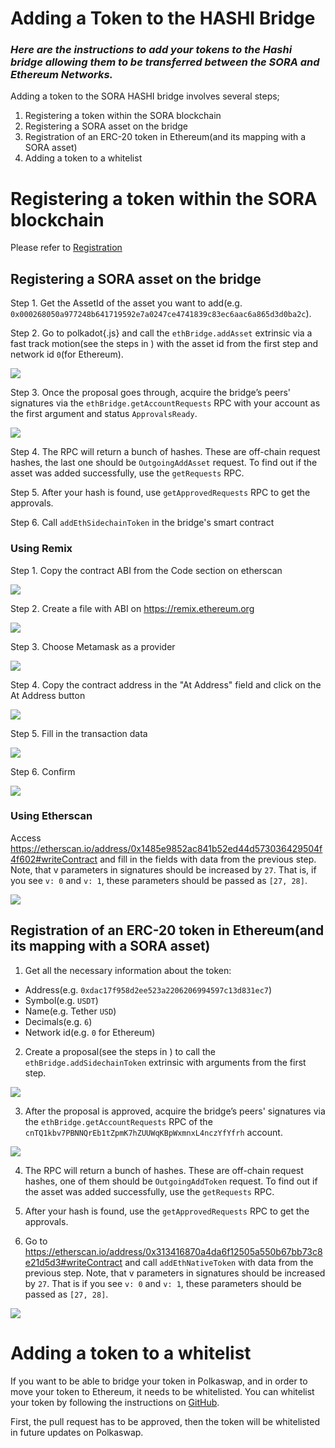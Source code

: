 # Adding a Token to the HASHI Bridge

### _Here are the instructions to add your tokens to the Hashi bridge allowing them to be transferred between the SORA and Ethereum Networks._

Adding a token to the SORA HASHI bridge involves several steps;

1. Registering a token within the SORA blockchain
2. Registering a SORA asset on the bridge
3. Registration of an ERC-20 token in Ethereum(and its mapping with a SORA asset)
4. Adding a token to a whitelist

# Registering a token within the SORA blockchain

Please refer to [Registration](/register-an-asset.md)


## Registering a SORA asset on the bridge

Step 1. Get the AssetId of the asset you want to add(e.g. `0x000268050a977248b641719592e7a0247ce4741839c83ec6aac6a865d3d0ba2c`).

Step 2. Go to polkadot{.js} and call the `ethBridge.addAsset` extrinsic via a fast track motion(see the steps in ) with the asset id from the first step and network id `0`(for Ethereum).

![](<.gitbook/assets/56fb221f-642d-439f-beeb-af1182e62643(1)(3).png>)

Step 3. Once the proposal goes through, acquire the bridge’s peers' signatures via the `ethBridge.getAccountRequests` RPC with your account as the first argument and status `ApprovalsReady`.

![](<.gitbook/assets/e76084e0-f516-4dad-acae-58b3e66753b3(1).png>)

Step 4. The RPC will return a bunch of hashes. These are off-chain request hashes, the last one should be `OutgoingAddAsset` request. To find out if the asset was added successfully, use the `getRequests` RPC.

Step 5. After your hash is found, use `getApprovedRequests` RPC to get the approvals.

Step 6. Call `addEthSidechainToken` in the bridge's smart contract

### Using Remix

Step 1. Copy the contract ABI from the Code section on etherscan

![](.gitbook/assets/telegram-cloud-document-2-5418105586115946206.jpg)

Step 2. Create a file with ABI on https://remix.ethereum.org

![](.gitbook/assets/telegram-cloud-document-2-5420357385929631693.jpg)

Step 3. Choose Metamask as a provider

![](.gitbook/assets/telegram-cloud-document-2-5418105586115946208.jpg)

Step 4. Copy the contract address in the "At Address" field and click on the At Address button

![](.gitbook/assets/telegram-cloud-document-2-5420357385929631694.jpg)

Step 5. Fill in the transaction data

![](.gitbook/assets/telegram-cloud-document-2-5418105586115946210.jpg)

Step 6. Confirm

![](.gitbook/assets/telegram-cloud-document-2-5418105586115946211.jpg)

### Using Etherscan

Access https://etherscan.io/address/0x1485e9852ac841b52ed44d573036429504f4f602#writeContract and fill in the fields with data from the previous step. Note, that v parameters in signatures should be increased by `27`. That is, if you see `v: 0` and `v: 1`, these parameters should be passed as `[27, 28]`.

![](.gitbook/assets/1f7e0a4e-14b5-4e34-94ca-a3def1e2051c.png)

## Registration of an ERC-20 token in Ethereum(and its mapping with a SORA asset)

1. Get all the necessary information about the token:

- Address(e.g. `0xdac17f958d2ee523a2206206994597c13d831ec7`)
- Symbol(e.g. `USDT`)
- Name(e.g. Tether `USD`)
- Decimals(e.g. `6`)
- Network id(e.g. `0` for Ethereum)

2. Create a proposal(see the steps in ) to call the `ethBridge.addSidechainToken` extrinsic with arguments from the first step.

![](.gitbook/assets/bca42141-2961-43f6-b049-48a354443484.png)

3. After the proposal is approved, acquire the bridge’s peers' signatures via the `ethBridge.getAccountRequests` RPC of the `cnTQ1kbv7PBNNQrEb1tZpmK7hZUUWqKBpWxmnxL4nczYfYfrh` account.

![](<.gitbook/assets/e76084e0-f516-4dad-acae-58b3e66753b3(1).png>)

4. The RPC will return a bunch of hashes. These are off-chain request hashes, one of them should be `OutgoingAddToken` request. To find out if the asset was added successfully, use the `getRequests` RPC.

5. After your hash is found, use the `getApprovedRequests` RPC to get the approvals.

6. Go to https://etherscan.io/address/0x313416870a4da6f12505a550b67bb73c8e21d5d3#writeContract and call `addEthNativeToken` with data from the previous step. Note, that v parameters in signatures should be increased by `27`. That is if you see `v: 0` and `v: 1`, these parameters should be passed as `[27, 28]`.

![](.gitbook/assets/1c74b050-8f76-4ec7-873e-a20ed18c9f4b.png)

# Adding a token to a whitelist

If you want to be able to bridge your token in Polkaswap, and in order to move your token to Ethereum, it needs to be whitelisted. You can whitelist your token by following the instructions on [GitHub](https://github.com/sora-xor/polkaswap-token-whitelist-config).

First, the pull request has to be approved, then the token will be whitelisted in future updates on Polkaswap.

